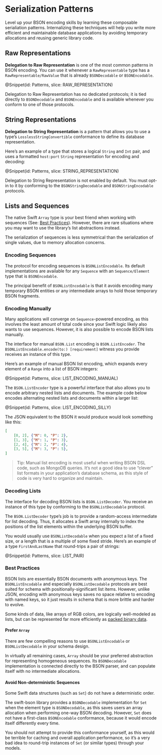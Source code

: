 # Serialization Patterns

Level up your BSON encoding skills by learning these composable serialiation patterns. Internalizing these techniques will help you write more efficient and maintainable database applications by avoiding temporary allocations and reusing generic library code.


## Raw Representations

**Delegation to Raw Representation** is one of the most common patterns in BSON encoding. You can use it whenever a ``RawRepresentable`` type has a ``RawRepresentable/RawValue`` that is already ``BSONDecodable`` or ``BSONEncodable``.

@Snippet(id: Patterns, slice: RAW_REPRESENTATION)

Delegation to Raw Representation has no dedicated protocols; it is tied directly to ``BSONDecodable`` and ``BSONEncodable`` and is available whenever you conform to one of those protocols.


## String Representations

**Delegation to String Representation** is a pattern that allows you to use a type’s ``LosslessStringConvertible`` conformance to define its database representation.

Here’s an example of a type that stores a logical ``String`` and ``Int`` pair, and uses a formatted `host:port` ``String`` representation for encoding and decoding:

@Snippet(id: Patterns, slice: STRING_REPRESENTATION)

Delegation to String Representation is not enabled by default. You must opt-in to it by conforming to the ``BSONStringDecodable`` and ``BSONStringEncodable`` protocols.


## Lists and Sequences

The native Swift ``Array`` type is your best friend when working with sequences (See: [Best Practices](#Best-practices)). However, there are rare situations where you may want to use the library’s list abstractions instead.

The serialization of sequences is less symmetrical than the serialization of single values, due to memory allocation concerns.

### Encoding Sequences

The protocol for encoding sequences is ``BSONListEncodable``. Its default implementations are available for any ``Sequence`` with an ``Sequence/Element`` type that is ``BSONEncodable``.

The principal benefit of ``BSONListEncodable`` is that it avoids encoding many temporary BSON entities or any intermediate arrays to hold those temporary BSON fragments.

### Encoding Manually

Many applications will converge on ``Sequence``-powered encoding, as this involves the least amount of total code since your Swift logic likely also wants to use sequences. However, it is also possible to encode BSON lists manually.

The interface for manual ``BSON.List`` encoding is ``BSON.ListEncoder``. The ``BSONListEncodable.encode(to:) [requirement]`` witness you provide receives an instance of this type.

Here’s an example of manual BSON list encoding, which expands every element of a ``Range`` into a list of BSON integers:

@Snippet(id: Patterns, slice: LIST_ENCODING_MANUAL)

The ``BSON.ListEncoder`` type is a powerful interface that also allows you to encode arbitrary nested lists and documents. The example code below encodes alternating nested lists and documents within a larger list:

@Snippet(id: Patterns, slice: LIST_ENCODING_SILLY)

The JSON equivalent to the BSON it would produce would look something like this:

```json
[
    [0, 2], {"M": 0, "P": 2},
    [1, 3], {"M": 1, "P": 3},
    [2, 4], {"M": 2, "P": 4},
    [3, 5], {"M": 3, "P": 5},
]
```

>   Tip:
>   Manual list encoding is most useful when writing BSON DSL code, such as MongoDB queries. It’s not a good idea to use “clever” list formats in your application’s database schema, as this style of code is very hard to organize and maintain.

### Decoding Lists

The interface for decoding BSON lists is ``BSON.ListDecoder``. You receive an instance of this type by conforming to the ``BSONListDecodable`` protocol.

The ``BSON.ListDecoder`` type’s job is to provide a random-access intermediate for list decoding. Thus, it allocates a Swift array internally to index the positions of the list elements within the underlying BSON buffer.

You would usually use ``BSONListDecodable`` when you expect a list of a fixed size, or a length that is a multiple of some fixed stride. Here’s an example of a type `FirstAndLastName` that round-trips a pair of strings:

@Snippet(id: Patterns, slice: LIST_PAIR)

### Best Practices

BSON lists are essentially BSON documents with anonymous keys. The ``BSONListEncodable`` and especially ``BSONListDecodable`` protocols are best suited for schema with positionally-significant list items. However, unlike JSON, encoding with anonymous keys saves no space relative to encoding with named keys, so it just results in schema that is more brittle and harder to evolve.

Some kinds of data, like arrays of RGB colors, are logically well-modeled as lists, but can be represented far more efficiently as [packed binary data](Textures-and-Coordinates).

#### Prefer `Array`

There are few compelling reasons to use ``BSONListEncodable`` or ``BSONListDecodable`` in your schema design.

In virtually all remaining cases, ``Array`` should be your preferred abstraction for representing homogeneous sequences. Its ``BSONDecodable`` implementation is connected directly to the BSON parser, and can populate itself with no intermediate allocations.

#### Avoid Non-deterministic Sequences

Some Swift data structures (such as ``Set``) do not have a deterministic order.

The swift-bson library provides a ``BSONDecodable`` implementation for ``Set`` when the element type is ``BSONDecodable``, as this saves users an array allocation when performing one-way BSON decoding. However, ``Set`` does not have a first-class ``BSONEncodable`` conformance, because it would encode itself differently every time.

You should not attempt to provide this conformance yourself, as this would be terrible for caching and overall application performance, so it’s a very bad idea to round-trip instances of ``Set`` (or similar types) through your models.
